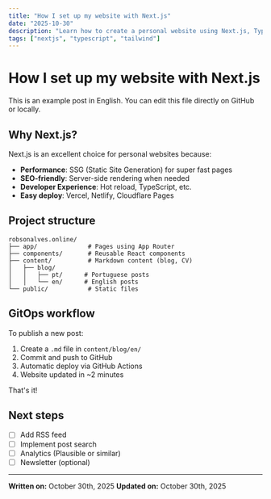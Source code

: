 ```yaml
---
title: "How I set up my website with Next.js"
date: "2025-10-30"
description: "Learn how to create a personal website using Next.js, TypeScript and Tailwind CSS."
tags: ["nextjs", "typescript", "tailwind"]
---
```


# How I set up my website with Next.js

This is an example post in English. You can edit this file directly on GitHub or locally.

## Why Next.js?

Next.js is an excellent choice for personal websites because:

- **Performance**: SSG (Static Site Generation) for super fast pages
- **SEO-friendly**: Server-side rendering when needed
- **Developer Experience**: Hot reload, TypeScript, etc.
- **Easy deploy**: Vercel, Netlify, Cloudflare Pages

## Project structure

```
robsonalves.online/
├── app/              # Pages using App Router
├── components/       # Reusable React components
├── content/          # Markdown content (blog, CV)
│   ├── blog/
│   │   ├── pt/      # Portuguese posts
│   │   └── en/      # English posts
└── public/           # Static files
```

## GitOps workflow

To publish a new post:

1. Create a `.md` file in `content/blog/en/`
2. Commit and push to GitHub
3. Automatic deploy via GitHub Actions
4. Website updated in ~2 minutes

That's it!

## Next steps

- [ ] Add RSS feed
- [ ] Implement post search
- [ ] Analytics (Plausible or similar)
- [ ] Newsletter (optional)

---

**Written on:** October 30th, 2025
**Updated on:** October 30th, 2025

